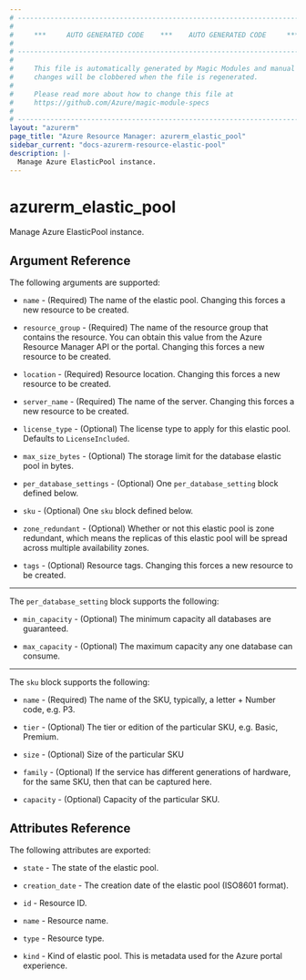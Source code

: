 ```yaml
---
# ----------------------------------------------------------------------------
#
#     ***     AUTO GENERATED CODE    ***    AUTO GENERATED CODE     ***
#
# ----------------------------------------------------------------------------
#
#     This file is automatically generated by Magic Modules and manual
#     changes will be clobbered when the file is regenerated.
#
#     Please read more about how to change this file at
#     https://github.com/Azure/magic-module-specs
#
# ----------------------------------------------------------------------------
layout: "azurerm"
page_title: "Azure Resource Manager: azurerm_elastic_pool"
sidebar_current: "docs-azurerm-resource-elastic-pool"
description: |-
  Manage Azure ElasticPool instance.
---
```


# azurerm_elastic_pool

Manage Azure ElasticPool instance.


## Argument Reference

The following arguments are supported:

* `name` - (Required) The name of the elastic pool. Changing this forces a new resource to be created.

* `resource_group` - (Required) The name of the resource group that contains the resource. You can obtain this value from the Azure Resource Manager API or the portal. Changing this forces a new resource to be created.

* `location` - (Required) Resource location. Changing this forces a new resource to be created.

* `server_name` - (Required) The name of the server. Changing this forces a new resource to be created.

* `license_type` - (Optional) The license type to apply for this elastic pool. Defaults to `LicenseIncluded`.

* `max_size_bytes` - (Optional) The storage limit for the database elastic pool in bytes.

* `per_database_settings` - (Optional) One `per_database_setting` block defined below.

* `sku` - (Optional) One `sku` block defined below.

* `zone_redundant` - (Optional) Whether or not this elastic pool is zone redundant, which means the replicas of this elastic pool will be spread across multiple availability zones.

* `tags` - (Optional) Resource tags. Changing this forces a new resource to be created.

---

The `per_database_setting` block supports the following:

* `min_capacity` - (Optional) The minimum capacity all databases are guaranteed.

* `max_capacity` - (Optional) The maximum capacity any one database can consume.

---

The `sku` block supports the following:

* `name` - (Required) The name of the SKU, typically, a letter + Number code, e.g. P3.

* `tier` - (Optional) The tier or edition of the particular SKU, e.g. Basic, Premium.

* `size` - (Optional) Size of the particular SKU

* `family` - (Optional) If the service has different generations of hardware, for the same SKU, then that can be captured here.

* `capacity` - (Optional) Capacity of the particular SKU.

## Attributes Reference

The following attributes are exported:

* `state` - The state of the elastic pool.

* `creation_date` - The creation date of the elastic pool (ISO8601 format).

* `id` - Resource ID.

* `name` - Resource name.

* `type` - Resource type.

* `kind` - Kind of elastic pool. This is metadata used for the Azure portal experience.
